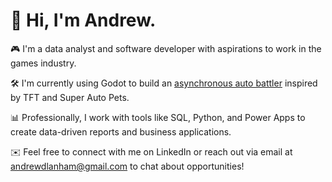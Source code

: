 # 👋 Hi, I'm Andrew.

🎮 I'm a data analyst and software developer with aspirations to work in the games industry.

🛠️ I'm currently using Godot to build an [asynchronous auto battler](https://github.com/andrewdlanham/untitled-auto-battler) inspired by TFT and Super Auto Pets. 

📊 Professionally, I work with tools like SQL, Python, and Power Apps to create data-driven reports and business applications.

✉️ Feel free to connect with me on LinkedIn or reach out via email at andrewdlanham@gmail.com to chat about opportunities!
